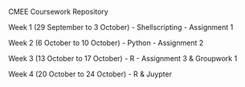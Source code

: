 CMEE Coursework Repository

Week 1 (29 September to 3 October) - Shellscripting - Assignment 1

Week 2 (6 October to 10 October) - Python - Assignment 2

Week 3 (13 October to 17 October) - R - Assignment 3 & Groupwork 1

Week 4 (20 October to 24 October) - R & Juypter